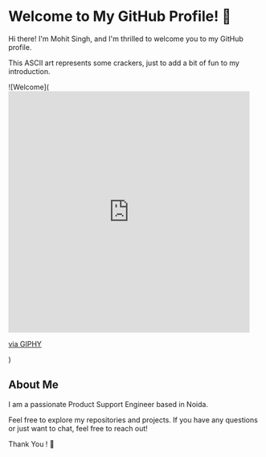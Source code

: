 # Welcome to My GitHub Profile! 👋

Hi there! I'm Mohit Singh, and I'm thrilled to welcome you to my GitHub profile.


This ASCII art represents some crackers, just to add a bit of fun to my introduction.

![Welcome](<iframe src="https://giphy.com/embed/QDjpIL6oNCVZ4qzGs7" width="480" height="480" frameBorder="0" class="giphy-embed" allowFullScreen></iframe><p><a href="https://giphy.com/gifs/pudgypenguins-work-computer-working-QDjpIL6oNCVZ4qzGs7">via GIPHY</a></p>)


## About Me

I am a passionate Product Support Engineer based in Noida.


Feel free to explore my repositories and projects. If you have any questions or just want to chat, feel free to reach out!

Thank You ! 🚀

